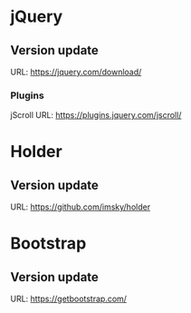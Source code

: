 # jQuery

## Version update
URL: https://jquery.com/download/

### Plugins
jScroll URL: https://plugins.jquery.com/jscroll/

# Holder
## Version update
URL: https://github.com/imsky/holder

# Bootstrap
## Version update
URL: https://getbootstrap.com/
